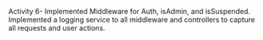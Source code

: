 Activity 6- 
Implemented Middleware for Auth, isAdmin, and isSuspended. 
Implemented a logging service to all middleware and controllers to capture all requests and user actions. 
